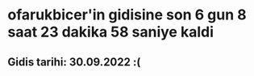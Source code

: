 # ofarukbicer'in gidisine son 6 gun 8 saat 23 dakika 58 saniye kaldi

## Gidis tarihi: 30.09.2022 :(